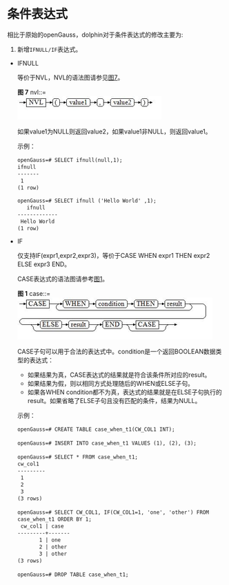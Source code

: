 # 条件表达式

相比于原始的openGauss，dolphin对于条件表达式的修改主要为:
1. 新增```IFNULL/IF```表达式。

-   IFNULL

    等价于NVL，NVL的语法图请参见[图7](#zh-cn_topic_0283136958_zh-cn_topic_0237122002_zh-cn_topic_0059777797_f69cd4e01dd6e4280b756eb98d3c77c91)。

    **图 7**  nvl::=<a name="zh-cn_topic_0283136958_zh-cn_topic_0237122002_zh-cn_topic_0059777797_f69cd4e01dd6e4280b756eb98d3c77c91"></a>  
    ![](figures/nvl.jpg "nvl")

    如果value1为NULL则返回value2，如果value1非NULL，则返回value1。

    示例：

    ```
    openGauss=# SELECT ifnull(null,1);
    ifnull 
    -------
     1
    (1 row)
    
    ```

    ```
    openGauss=# SELECT ifnull ('Hello World' ,1);
       ifnull
    -------------
     Hello World
    (1 row)
    ```

-   IF

    仅支持IF(expr1,expr2,expr3)，等价于CASE WHEN expr1 THEN expr2 ELSE expr3 END。

    CASE表达式的语法图请参考[图1](#zh-cn_topic_0283136958_zh-cn_topic_0237122002_zh-cn_topic_0059777797_f6defc8307fd0434380b6ba22838ed5f1)。

    **图 1**  case::=<a name="zh-cn_topic_0283136958_zh-cn_topic_0237122002_zh-cn_topic_0059777797_f6defc8307fd0434380b6ba22838ed5f1"></a>  
    ![](figures/case.jpg "case")

    CASE子句可以用于合法的表达式中。condition是一个返回BOOLEAN数据类型的表达式：

    -   如果结果为真，CASE表达式的结果就是符合该条件所对应的result。
    -   如果结果为假，则以相同方式处理随后的WHEN或ELSE子句。
    -   如果各WHEN  condition都不为真，表达式的结果就是在ELSE子句执行的result。如果省略了ELSE子句且没有匹配的条件，结果为NULL。

    示例：

    ```
    openGauss=# CREATE TABLE case_when_t1(CW_COL1 INT);
    
    openGauss=# INSERT INTO case_when_t1 VALUES (1), (2), (3);
    
    openGauss=# SELECT * FROM case_when_t1;
    cw_col1 
    ---------
     1
     2
     3
    (3 rows)
    
    openGauss=# SELECT CW_COL1, IF(CW_COL1=1, 'one', 'other') FROM case_when_t1 ORDER BY 1;
     cw_col1 | case  
    ---------+-------
           1 | one
           2 | other
           3 | other
    (3 rows)
    
    openGauss=# DROP TABLE case_when_t1;
    ```



